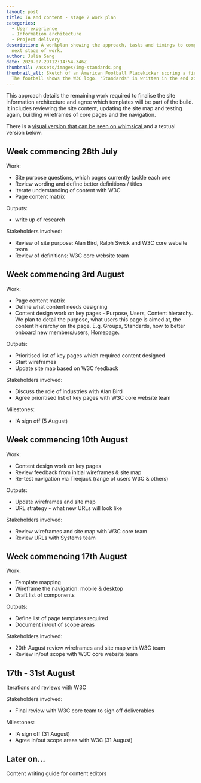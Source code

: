 ```yaml
---
layout: post
title: IA and content - stage 2 work plan
categories:
  - User experience
  - Information architecture
  - Project delivery
description: A workplan showing the approach, tasks and timings to complete the
  next stage of work.
author: Julia Sang
date: 2020-07-29T12:14:54.346Z
thumbnail: /assets/images/img-standards.png
thumbnail_alt: Sketch of an American Football Placekicker scoring a field goal.
  The football shows the W3C logo. 'Standards' is written in the end zone.
---
```

This approach details the remaining work required to finalise the site information architecture and agree which templates will be part of the build. It includes reviewing the site content, updating the site map and testing again, building wireframes of core pages and the navigation.

There is a [visual version that can be seen on whimsical ](https://whimsical.com/FvuYNXnz1UwzeAzJze6FqF)and a textual version below.



## Week commencing 28th July

Work:
* Site purpose questions, which pages currently tackle each one
* Review wording and define better definitions / titles
* Iterate understanding of content with W3C
* Page content matrix

Outputs:
* write up of research

Stakeholders involved:
* Review of site purpose: Alan Bird, Ralph Swick and W3C core website team
* Review of definitions: W3C core website team

## Week commencing 3rd August
Work:
* Page content matrix 
* Define what content needs designing
* Content design work on key pages - Purpose, Users, Content hierarchy. We plan to detail the purpose, what users this page is aimed at, the content hierarchy on the page. E.g. Groups, Standards, how to better onboard new members/users, Homepage.

Outputs:
* Prioritised list of key pages which required content designed
* Start wireframes
* Update site map based on W3C feedback

Stakeholders involved:
* Discuss the role of industries with Alan Bird
* Agree prioritised list of key pages with W3C core website team

Milestones: 
* IA sign off (5 August)

## Week commencing 10th  August
Work:
* Content design work on key pages
* Review feedback from initial wireframes & site map
* Re-test navigation via Treejack (range of users W3C & others)

Outputs:
* Update wireframes and site map
* URL strategy - what new URLs will look like

Stakeholders involved:
* Review wireframes and site map with W3C core team
* Review URLs with Systems team

## Week commencing 17th  August
Work:
* Template mapping
* Wireframe the navigation: mobile & desktop
* Draft list of components

Outputs:
* Define list of page templates required
* Document in/out of scope areas

Stakeholders involved:
* 20th August review wireframes and site map with W3C team
* Review in/out scope with W3C core website team

## 17th - 31st August
Iterations and reviews with W3C

Stakeholders involved:
* Final review with W3C core team to sign off deliverables

Milestones: 
* IA sign off (31 August)
* Agree in/out scope areas with W3C (31 August)


## Later on...
Content writing guide for content editors


